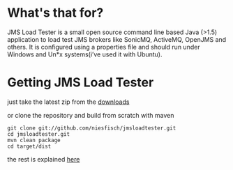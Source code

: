 # What's that for? 

JMS Load Tester is a small open source command line based Java (>1.5) application to load test JMS brokers like SonicMQ, ActiveMQ, OpenJMS and others. It is configured using a properties file and should run under Windows and Un*x systems(i’ve used it with Ubuntu).

# Getting JMS Load Tester

just take the latest zip from the [downloads](http://github.com/niesfisch/jmsloadtester/downloads)

or clone the repository and build from scratch with maven

    git clone git://github.com/niesfisch/jmsloadtester.git
    cd jmsloadtester.git
    mvn clean package
    cd target/dist

the rest is explained [here](http://jmsloadtester.marcel-sauer.de)
